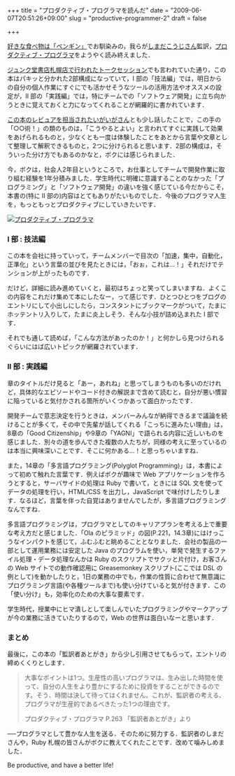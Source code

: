 +++
title = "プロダクティブ・プログラマを読んだ"
date = "2009-06-07T20:51:26+09:00"
slug = "productive-programmer-2"
draft = false

+++

<p><a href="http://iddy.jp/profile/snoozer05/" title="島田浩二さんのプロフィール | iddy">好きな食べ物は「ペンギン」</a>でお馴染みの，我らが<a href="http://blog.stco.info/" title="but it's up to us to change">しまだこうじさん</a>監訳，<a href="http://www.oreilly.co.jp/books/9784873114026/" title="Book:プロダクティブ・プログラマ">プロダクティブ・プログラマ</a>をようやく読み終えました．</p>
<p><a href="http://www.junkudo.co.jp/newevent/evtalk-sapporo.html#20090425sapporo" title="ジュンク堂書店札幌店　トークセッション情報">ジュンク堂書店札幌店で行われたトークセッション</a>でも言われていた通り，この本はパキッと分かれた2部構成になっていて，I 部の「技法編」では，明日からの自分の個人作業にすぐにでも活かせそうなツールの活用方法やオススメの設定が，II 部の「実践編」では，特にチームでの「ソフトウェア開発」に立ち向かうときに覚えておくと力になってくれることが網羅的に書かれています．</p>
<p><a href="http://igarashikuniaki.net/tdiary/20090407.html#p01" title="[book] プロダクティブプログラマ - プログラマのための生産性向上術 - igaiga diary (2009-04-07)">この本のレビュアを担当されたいがいがさん</a>とも少し話したことで，この手の「○○術！」の類のものは，「こうやるとよい」と言われてすぐに実践して効果をあげられるものと，少なくとも一度は体験したことをあとから言葉や文章として整理して解釈できるものと，2つに分けられると思います．2部の構成は，そういった分け方でもあるのかなと，ボクには感じられました．</p>
<p>今，ボクは，社会人2年目というところで，お仕事としてチームで開発作業に取り組む経験を1年分積みました．学生時代に明確に意識することのなかった「プログラミング」と「ソフトウェア開発」の違いを強く感じている今だからこそ，本書の(特に II 部の)内容はとてもありがたいものでした．今後のプログラマ人生を，もっともっとプロダクティブにしていきたいです．</p>
<p><a href="http://www.flickr.com/photos/june29/3486516890/" title="プロダクティブ・プログラマ by june29, on Flickr"><img src="http://farm4.static.flickr.com/3593/3486516890_6437abd2e8.jpg" alt="プロダクティブ・プログラマ" /></a></p>
<h3>I 部 : 技法編</h3>
<p>この本を会社に持っていって，チームメンバーで目次の「加速，集中，自動化，正準化」という言葉の並びを見たときには，「おぉ，これは…！」それだけでテンションが上がったものです．</p>
<p>だけど，詳細に読み進めていくと，最初はちょっと笑ってしまいますね．よくこの内容をこれだけ集めて本にしたなー，って感じです．ひとつひとつをブログのエントリにして小出しにしたら，コンスタントにブックマークがついて，たまにホッテントリ入りして，たまに炎上しそう．そんな小技が詰め込まれた I 部です．</p>
<p>それでも通して読めば，「こんな方法があったのか！」と何かしら見つけられるぐらいにはば広いトピックが網羅されています．</p>
<h3>II 部 : 実践編</h3>
<p>章のタイトルだけ見ると「あー，あれね」と思ってしまうものも多いのだけれど，具体的なエピソードやコード付きの解説まで含めて読むと，自分が悪い慣習に陥っていると気付かされる箇所がいくつかあって面白かったです．</p>
<p>開発チームで意志決定を行うときは，メンバーみんなが納得できるまで議論を続けることが多くて，その中で先輩が話してくれる「こっちに進みたい理由」は，8章の「Good Citizenship」や9章の「YAGNI」で語られる内容に近しいものを感じました．別々の道を歩んできた複数の人たちが，同様の考えに至っているのは本当に興味深いことです．そこに何かある…！と思っちゃいますね．</p>
<p>また，14章の「多言語プログラミング(Polyglot Programming)」は，本書によって初めて触れた言葉です．例えばボクが趣味で Web アプリケーションを作ろうとすると，サーバサイドの処理は Ruby で書いて，ときには SQL 文を使ってデータの処理を行い，HTML/CSS を出力し，JavaScript で味付けしたりします．なるほど，言葉を伴った自覚はありませんでしたが，多言語プログラミングなんですね．</p>
<p>多言語プログラミングは，プログラマとしてのキャリアプランを考える上で重要な考え方だと感じました．「Ola のピラミッド」の図(P.221，14.3章)にはけっこうなインパクトを感じて，ふむふむと眺めることとなりました．会社の製品の一部として運用業務には安定した Java のプログラムを使い，単発で発生するファイル処理・データ処理なんかは Ruby のスクリプトでサクッと片付け，お客さんの Web サイトでの動作確認用に Greasemonkey スクリプト(ここでは DSL の例として)を動かしたりと，1日の業務の中でも，作業の性質に合わせて無意識にプログラミング言語(や各種ツールまで)も使い分けていると気が付きます．この「使い分け」も，効率化のための大事な要素です．</p>
<p>学生時代，授業中にヒマ潰しとして楽しんでいたプログラミングやマークアップが今の業務に活きていたりするので，Web の世界は面白いなーと思います．</p>
<h3>まとめ</h3>
<p>最後に，この本の「監訳者あとがき」から少し引用させてもらって，エントリの締めくくりとします．</p>
<blockquote><p>
大事なポイントは1つ。生産性の高いプログラマは、生み出した時間を使って、自分の人生をより豊かにするために投資をすることができるのです。そう、時間は決して待ってはくれません。これが、監訳者の考える、プログラマが生産的であるべきたった1つの理由です。</p>
<p class="quote">プロダクティブ・プログラマ P.263 「監訳者あとがき」より</p>
</blockquote>
<p>──プログラマとして豊かな人生を送る．そのために努力する．監訳者のしまださんや，Ruby 札幌の皆さんがボクに教えてくれたことです．改めて噛みしめました．</p>
<p>Be productive, and have a better life!</p>
